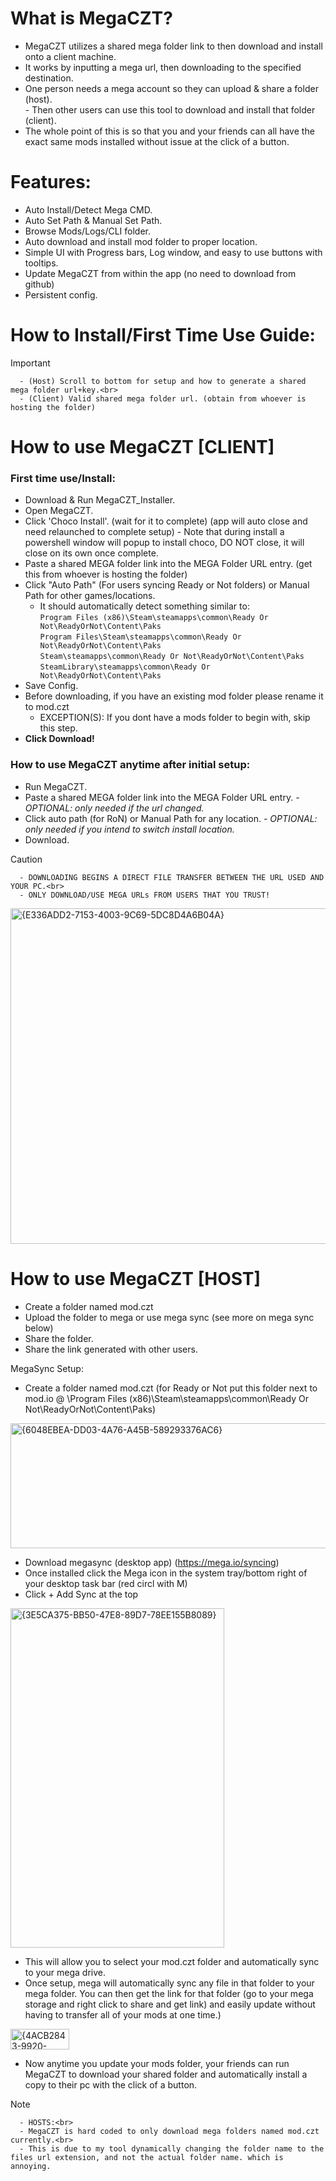 # What is MegaCZT?
- MegaCZT utilizes a shared mega folder link to then download and install onto a client machine.
- It works by inputting a mega url, then downloading to the specified destination.
- One person needs a mega account so they can upload & share a folder (host).<br> 
      - Then other users can use this tool to download and install that folder (client).
- The whole point of this is so that you and your friends can all have the exact same mods installed without issue at the click of a button.

# Features:
- Auto Install/Detect Mega CMD.
- Auto Set Path & Manual Set Path.
- Browse Mods/Logs/CLI folder.
- Auto download and install mod folder to proper location.
- Simple UI with Progress bars, Log window, and easy to use buttons with tooltips.
- Update MegaCZT from within the app (no need to download from github)
- Persistent config.

# How to Install/First Time Use Guide:
> [!IMPORTANT]
      - (Host) Scroll to bottom for setup and how to generate a shared mega folder url+key.<br>
      - (Client) Valid shared mega folder url. (obtain from whoever is hosting the folder)

# How to use MegaCZT [CLIENT] 
### First time use/Install:
- Download & Run MegaCZT_Installer.
- Open MegaCZT.
- Click 'Choco Install'. (wait for it to complete) (app will auto close and need relaunched to complete setup)
        - Note that during install a powershell window will popup to install choco, DO NOT close, it will close on its own once complete.
- Paste a shared MEGA folder link into the MEGA Folder URL entry. (get this from whoever is hosting the folder)
- Click "Auto Path" (For users syncing Ready or Not folders) or Manual Path for other games/locations.
  - It should automatically detect something similar to:<br>
    `Program Files (x86)\Steam\steamapps\common\Ready Or Not\ReadyOrNot\Content\Paks`<br>
    `Program Files\Steam\steamapps\common\Ready Or Not\ReadyOrNot\Content\Paks`<br>
    `Steam\steamapps\common\Ready Or Not\ReadyOrNot\Content\Paks`<br>
    `SteamLibrary\steamapps\common\Ready Or Not\ReadyOrNot\Content\Paks`
- Save Config.
- Before downloading, if you have an existing mod folder please rename it to mod.czt
  - EXCEPTION(S): If you dont have a mods folder to begin with, skip this step.
- <b>Click Download!</b>

### How to use MegaCZT anytime after initial setup:
- Run MegaCZT. 
- Paste a shared MEGA folder link into the MEGA Folder URL entry.      *- OPTIONAL: only needed if the url changed.*
- Click auto path (for RoN) or Manual Path for any location.      *- OPTIONAL: only needed if you intend to switch install location.*
- Download.
>[!CAUTION]
      - DOWNLOADING BEGINS A DIRECT FILE TRANSFER BETWEEN THE URL USED AND YOUR PC.<br>
      - ONLY DOWNLOAD/USE MEGA URLs FROM USERS THAT YOU TRUST!

<img width="837" height="537" alt="{E336ADD2-7153-4003-9C69-5DC8D4A6B04A}" src="https://github.com/user-attachments/assets/101fc213-e9d9-4818-832e-bd2957ad25c2" />

# How to use MegaCZT [HOST]
- Create a folder named mod.czt
- Upload the folder to mega or use mega sync (see more on mega sync below) 
- Share the folder.
- Share the link generated with other users.

MegaSync Setup:
- Create a folder named mod.czt (for Ready or Not put this folder next to mod.io @ \Program Files (x86)\Steam\steamapps\common\Ready Or Not\ReadyOrNot\Content\Paks)
<img width="673" height="200" alt="{6048EBEA-DD03-4A76-A45B-589293376AC6}" src="https://github.com/user-attachments/assets/43b76e9b-78b2-4030-b1d4-997dc6167d1c" />

- Download megasync (desktop app) (https://mega.io/syncing)
- Once installed click the Mega icon in the system tray/bottom right of your desktop task bar (red circl with M)
- Click + Add Sync at the top
<img width="342" height="543" alt="{3E5CA375-BB50-47E8-89D7-78EE155B8089}" src="https://github.com/user-attachments/assets/ad03467c-ede6-4b48-9310-b9481bfdfdd2" />

- This will allow you to select your mod.czt folder and automatically sync to your mega drive.
- Once setup, mega will automatically sync any file in that folder to your mega folder. You can then get the link for that folder (go to your mega storage and right click to share and get link) and easily update without having to transfer all of your mods at one time.)
<img width="94" height="33" alt="{4ACB2843-9920-461D-AE18-31BF3F3605A3}" src="https://github.com/user-attachments/assets/593c8cb2-c7a8-4900-a9bd-1f4f54b285dc" />

- Now anytime you update your mods folder, your friends can run MegaCZT to download your shared folder and automatically install a copy to their pc with the click of a button.
>[!NOTE]
      - HOSTS:<br>
      - MegaCZT is hard coded to only download mega folders named mod.czt currently.<br>
      - This is due to my tool dynamically changing the folder name to the files url extension, and not the actual folder name. which is annoying.















































































